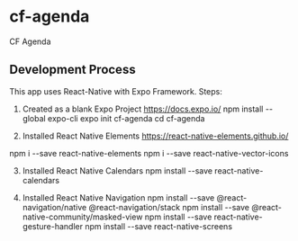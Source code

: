 # cf-agenda
CF Agenda

## Development Process
This app uses React-Native with Expo Framework. Steps:

1. Created as a blank Expo Project
https://docs.expo.io/
npm install --global expo-cli
expo init cf-agenda
cd cf-agenda

2. Installed React Native Elements 
https://react-native-elements.github.io/

npm i --save react-native-elements
npm i --save react-native-vector-icons

3. Installed React Native Calendars
npm install --save react-native-calendars

4. Installed React Native Navigation
npm install --save @react-navigation/native @react-navigation/stack
npm install --save @react-native-community/masked-view
npm install --save react-native-gesture-handler
npm install --save react-native-screens